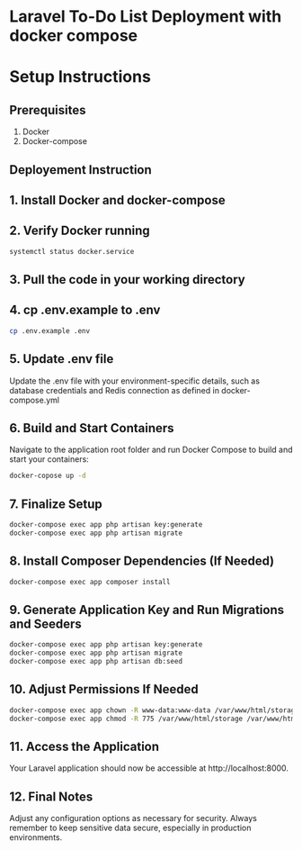 # Laravel To-Do List Deployment with docker compose
# Setup Instructions
## Prerequisites
1. Docker
2. Docker-compose

## Deployement Instruction
## 1. Install Docker and docker-compose
## 2. Verify Docker running
```sh
systemctl status docker.service
```
## 3. Pull the code in your working directory
## 4. cp .env.example to .env
```sh
cp .env.example .env
```
## 5. Update .env file
Update the .env file with your environment-specific details, such as database credentials and Redis connection as defined in docker-compose.yml
## 6. Build and Start Containers
Navigate to the application root folder and run Docker Compose to build and start your containers:
```sh
docker-copose up -d
```
## 7. Finalize Setup
```sh
docker-compose exec app php artisan key:generate
docker-compose exec app php artisan migrate
```
## 8. Install Composer Dependencies (If Needed)
```sh
docker-compose exec app composer install
```
## 9. Generate Application Key and Run Migrations and Seeders
```sh
docker-compose exec app php artisan key:generate
docker-compose exec app php artisan migrate
docker-compose exec app php artisan db:seed
```
## 10. Adjust Permissions If Needed
```sh
docker-compose exec app chown -R www-data:www-data /var/www/html/storage /var/www/html/bootstrap/cache
docker-compose exec app chmod -R 775 /var/www/html/storage /var/www/html/bootstrap/cache
```
## 11. Access the Application
Your Laravel application should now be accessible at http://localhost:8000.
## 12. Final Notes
Adjust any configuration options as necessary for security.
Always remember to keep sensitive data secure, especially in production environments.
